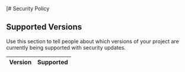 [# Security Policy

## Supported Versions

Use this section to tell people about which versions of your project are
currently being supported with security updates.

| Version | Supported          |
| ------- | --------